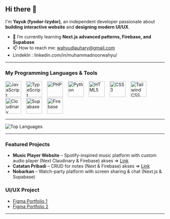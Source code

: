 ## Hi there 👋

I'm **Yayuk (fyodor-Izydor)**, an independent developer passionate about **building interactive website** and **designing modern UI/UX**.

- 🌱 I’m currently learning **Next.js advanced patterns, Firebase, and Supabase**  
- 📫 How to reach me: wahyudjauhary@gmail.com  
- LindekIn : <a>linkedin.com/in/muhammadnoorwahyu/</a>

---

### My Programming Languages & Tools
<p>
  <img alt="JavaScript" title="JavaScript" width="50px" src="https://upload.wikimedia.org/wikipedia/commons/9/99/Unofficial_JavaScript_logo_2.svg" style="margin-right:12px;"/>
  <img alt="TypeScript" title="TypeScript" width="50px" src="https://upload.wikimedia.org/wikipedia/commons/4/4c/Typescript_logo_2020.svg" style="margin-right:12px;"/>
  <img alt="PHP" title="PHP" width="50px" src="https://upload.wikimedia.org/wikipedia/commons/2/27/PHP-logo.svg" style="margin-right:12px;"/>
  <img alt="Python" title="Python" width="50px" src="https://upload.wikimedia.org/wikipedia/commons/c/c3/Python-logo-notext.svg" style="margin-right:12px;"/>
  <img alt="HTML5" title="HTML5" width="50px" src="https://upload.wikimedia.org/wikipedia/commons/6/61/HTML5_logo_and_wordmark.svg" style="margin-right:12px;"/>
  <img alt="CSS3" title="CSS3" width="50px" src="https://upload.wikimedia.org/wikipedia/commons/d/d5/CSS3_logo_and_wordmark.svg" style="margin-right:12px;"/>
  <img alt="Tailwind CSS" title="Tailwind CSS" width="50px" src="https://upload.wikimedia.org/wikipedia/commons/d/d5/Tailwind_CSS_Logo.svg" style="margin-right:12px;"/>
  <img alt="Cloudinary" title="Cloudinary" width="50px" src="https://seeklogo.com/images/C/cloudinary-logo-91719B73BC-seeklogo.com.png" style="margin-right:12px;"/>
  <img alt="Supabase" title="Supabase" width="50px" src="https://seeklogo.com/images/S/supabase-logo-2251E85F79-seeklogo.com.png" style="margin-right:12px;"/>
  <img alt="Firebase" title="Firebase" width="50px" src="https://upload.wikimedia.org/wikipedia/commons/3/37/Firebase_Logo.svg"/>
</p>

---

![Top Languages](https://github-readme-stats-eight-theta.vercel.app/api?username=fyodor-izydor&show_icons=true&theme=algolia&include_all_commits=true&count_private=true)
<!-- ![Top Languages](https://github-readme-stats-eight-theta.vercel.app/api/top-langs/?username=fyodor-izydor&layout=compact&langs_count=8&theme=algolia) -->


---

### Featured Projects
- **Music Player Website** – Spotify-inspired music platform with custom audio player (Next      Claudinary & Firebase) akses => [Link](https://spotify-lite-thre.vercel.app/)
- **Catatan Pribadi** – CRUD for notes  (Next & Firebase) akses => [Link](https://catatan-pribadi-h3tv.vercel.app/)
- **Nobarkan** – Watch-party platform with screen sharing & chat (Next.js & Supabase)  

### UI/UX Project
- [Figma Portfolio 1](https://www.figma.com/design/LZhNqUOINftnjRyFWUcMCJ/Adv-1)  
- [Figma Portfolio 2](https://www.figma.com/design/3mUvnILenIxODfjEsT6G3I/TIKET-KA-DUM--Copy-)  

---
